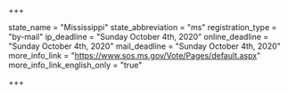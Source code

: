 +++

state_name = "Mississippi"
state_abbreviation = "ms"
registration_type = "by-mail"
ip_deadline = "Sunday October 4th, 2020"
online_deadline = "Sunday October 4th, 2020"
mail_deadline = "Sunday October 4th, 2020"
more_info_link = "https://www.sos.ms.gov/Vote/Pages/default.aspx"
more_info_link_english_only = "true"

+++